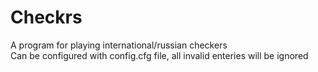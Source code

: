 # Checkrs
A program for playing international/russian checkers  
Can be configured with config.cfg file, all invalid enteries will be ignored
